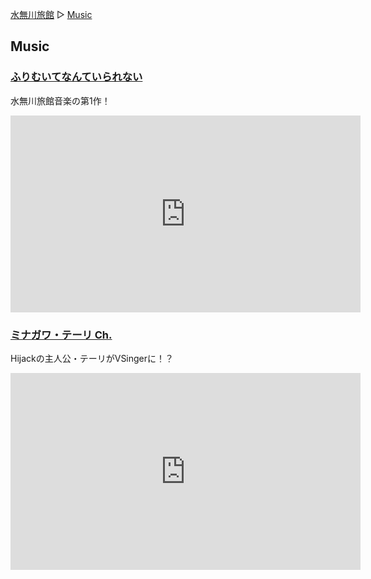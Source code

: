 [水無川旅館](/top) ▷ [Music](/music)

## Music

### [ふりむいてなんていられない](/music/dont-let-me-remember)

水無川旅館音楽の第1作！

<div class="center">
  <iframe class="youtube" width="560" height="315" src="https://www.youtube.com/embed/YjAPh33MMyE?si=VnF78GddRz9xKRP1" title="YouTube video player" frameborder="0" allow="accelerometer; autoplay; clipboard-write; encrypted-media; gyroscope; picture-in-picture; web-share" referrerpolicy="strict-origin-when-cross-origin" allowfullscreen></iframe>
</div>

### [ミナガワ・テーリ Ch.](/music/minagawa-teiri-ch)

Hijackの主人公・テーリがVSingerに！？

<div class="center">
  <iframe class="youtube" width="560" height="315" src="https://www.youtube.com/embed/Kx3LlSS7lj0?si=9JkDq-ZSB_1lkdPM" title="YouTube video player" frameborder="0" allow="accelerometer; autoplay; clipboard-write; encrypted-media; gyroscope; picture-in-picture; web-share" referrerpolicy="strict-origin-when-cross-origin" allowfullscreen></iframe>
</div>
